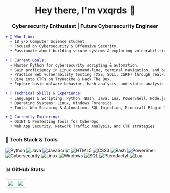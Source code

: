<h1 align="center">Hey there, I'm vxqrds 👾</h1>
<h3 align="center">Cybersecurity Enthusiast | Future Cybersecurity Engineer</h3>

<!-- About Section -->
```diff
+ 📌 Who I Am:
  • 18 y/o Computer Science student.
  • Focused on Cybersecurity & Offensive Security.
  • Passionate about building secure systems & exploring vulnerabilities.
  
+ 🧠 Current Goals:
  • Master Python for cybersecurity scripting & automation.
  • Gain proficiency in Linux command-line, terminal navigation, and bash scripting.
  • Practice web vulnerability testing (XSS, SQLi, CSRF) through real-world challenges.
  • Dive into CTFs on TryHackMe & Hack The Box.
  • Explore basic malware behavior, hash analysis, and static analysis techniques.
  
+ 🧰 Technical Skills & Experience:
  • Languages & Scripting: Python, Bash, Java, Lua, PowerShell, Node.js
  • Operating Systems: Linux, Windows Forensics
  • Tools: Web Scraping & Automation, SQL Injection, Minecraft Plugin Dev, Discord Bot Dev, Pterodactyl Panel Management
  
+ 🧪 Currently Exploring:
  • OSINT & PenTesting Tools for CyberOps
  • Web App Security, Network Traffic Analysis, and CTF strategies
```
### 🔐 Tech Stack & Tools
<p align="left"> <img alt="Python" src="https://img.shields.io/badge/-Python-3776AB?style=flat-square&logo=python&logoColor=white" /> <img alt="Java" src="https://img.shields.io/badge/-Java-007396?style=flat-square&logo=java&logoColor=white" /> <img alt="JavaScript" src="https://img.shields.io/badge/-JavaScript-F7DF1E?style=flat-square&logo=javascript&logoColor=black" /> <img alt="HTML5" src="https://img.shields.io/badge/-HTML5-E34F26?style=flat-square&logo=html5&logoColor=white" />
  <img alt="CSS3" src="https://img.shields.io/badge/-CSS3-1572B6?style=flat-square&logo=css3&logoColor=white" /> <img alt="Bash" src="https://img.shields.io/badge/-Bash-4EAA25?style=flat-square&logo=gnu-bash&logoColor=white" /> <img alt="PowerShell" src="https://img.shields.io/badge/-PowerShell-5391FE?style=flat-square&logo=powershell&logoColor=white" /> <img alt="Cybersecurity" src="https://img.shields.io/badge/-Cybersecurity-ff0000?style=flat-square&logo=burp-suite&logoColor=white" /> <img alt="Linux" src="https://img.shields.io/badge/-Linux-FCC624?style=flat-square&logo=linux&logoColor=black" /> <img alt="Windows" src="https://img.shields.io/badge/-Windows-0078D6?style=flat-square&logo=windows&logoColor=white" /> <img alt="SQL" src="https://img.shields.io/badge/-SQL-4479A1?style=flat-square&logo=mysql&logoColor=white" /> <img alt="Pterodactyl" src="https://img.shields.io/badge/-Pterodactyl-5865F2?style=flat-square&logo=pterodactyl&logoColor=white" /> <img alt="Lua" src="https://img.shields.io/badge/-Lua-2C2D72?style=flat-square&logo=lua" /> </p>

### 📊 GitHub Stats:

<table>
  <tr>
    <td>
      <img src="https://github-readme-stats.vercel.app/api?username=vxqrds&hide_title=true&theme=tokyonight&show_icons=true&hide_rank=true" />
    </td>
    <td>
      <img src="https://github-readme-stats.vercel.app/api/top-langs/?username=vxqrds&count_private=true&layout=compact&theme=tokyonight" />
    </td>
  </tr>
</table>
